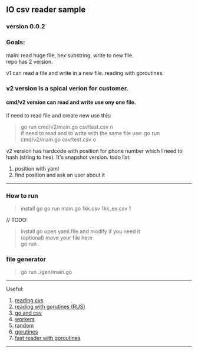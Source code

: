 ## IO csv reader sample
### version 0.0.2

### Goals:  
main:
read huge file, hex substring, write to new file.  
repo has 2 version.

v1 can read a file and write in a new file. 
reading with goroutines.  


### v2 version is a spical verion for customer.
#### cmd/v2 version can read and write use ony one file.  
if need to read file and create new use this:
> go run cmd/v2/main.go csv/test.csv n  
if need to read and to write with the same file use: 
> go run cmd/v2/main.go csv/test.csv o  

v2 version has hardcode with position for phone number which I need to hash (string to hex). It's snapshot version. 
todo list:  
1) position with yaml 
2) find position and ask an user about it


----------------------------------------------------------------
### How to run
> install go
> go run main.go 1kk.csv 1kk_ex.csv 1


// TODO:
> install go 
> open yaml.file and modify if you need it  
> (optional) move your file here  
> go run .  


### file generator
>  go run ./gen/main.go 
----------------------------------------------------------------

Useful:
1. [reading cvs](https://ankurraina.medium.com/reading-a-simple-csv-in-go-36d7a269cecd)
2. [reading with gorutines (RUS)](https://golangify.com/writing-file-multiple-goroutines)
3. [go and csv](https://zetcode.com/golang/csv/)
4. [workers](https://goinbigdata.com/golang-wait-for-all-goroutines-to-finish/) 
5. [random](https://gobyexample.com/random-numbers)   
6. [gorutines](https://www.golangprograms.com/goroutines.html)
7. [fast reader with goroutines](https://medium.com/swlh/processing-16gb-file-in-seconds-go-lang-3982c235dfa2)
----------------------------------------------------------------
